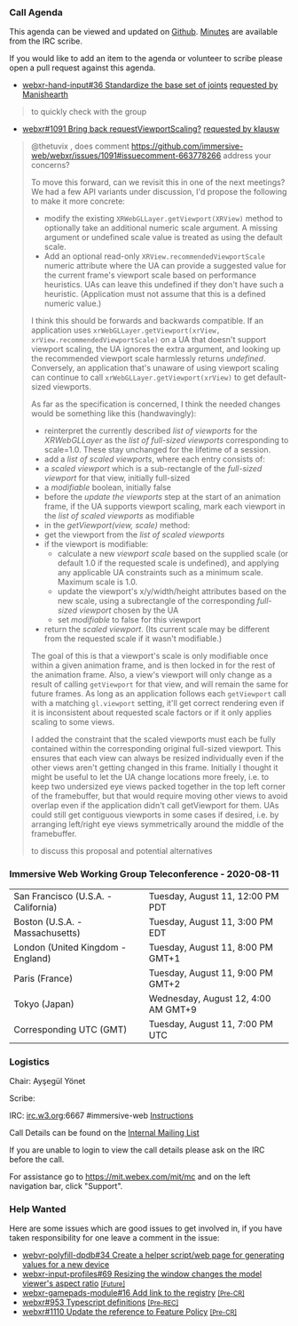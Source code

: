 ### Call Agenda

This agenda can be viewed and updated on [Github](https://github.com/immersive-web/administrivia/blob/main/meetings/wg/2020-08-11-Immersive_Web_Working_Group_Teleconference-agenda.md). [Minutes](https://www.w3.org/2020/08/11-immersive-web-minutes.html) are available from the IRC scribe.

If you would like to add an item to the agenda or volunteer to scribe please open a pull request against this agenda.

* [webxr-hand-input#36 Standardize the base set of joints](https://github.com/immersive-web/webxr-hand-input/issues/36) [requested by Manishearth](https://github.com/immersive-web/webxr-hand-input/issues/36#issuecomment-666470539)
> to quickly check with the group

* [webxr#1091 Bring back requestViewportScaling?](https://github.com/immersive-web/webxr/issues/1091) [requested by klausw](https://github.com/immersive-web/webxr/issues/1091#issuecomment-670792576)
> @thetuvix , does comment https://github.com/immersive-web/webxr/issues/1091#issuecomment-663778266 address your concerns?
>
>To move this forward, can we revisit this in one of the next meetings? We had a few API variants under discussion, I'd propose the following to make it more concrete:
>
>* modify the existing `XRWebGLLayer.getViewport(XRView)` method to optionally take an additional numeric scale argument. A missing argument or undefined scale value is treated as using the default scale.
>* Add an optional read-only `XRView.recommendedViewportScale` numeric attribute where the UA can provide a suggested value for the current frame's viewport scale based on performance heuristics. UAs can leave this undefined if they don't have such a heuristic. (Application must not assume that this is a defined numeric value.)
>
>I think this should be forwards and backwards compatible. If an application uses `xrWebGLLayer.getViewport(xrView, xrView.recommendedViewportScale)` on a UA that doesn't support viewport scaling, the UA ignores the extra argument, and looking up the recommended viewport scale harmlessly returns _undefined_. Conversely, an application that's unaware of using viewport scaling can continue to call `xrWebGLLayer.getViewport(xrView)` to get default-sized viewports.
>
>As far as the specification is concerned, I think the needed changes would be something like this (handwavingly):
>
>* reinterpret the currently described _list of viewports_ for the _XRWebGLLayer_ as the _list of full-sized viewports_ corresponding to scale=1.0. These stay unchanged for the lifetime of a session.
>* add a _list of scaled viewports_, where each entry consists of:
>  * a _scaled viewport_ which is a sub-rectangle of the _full-sized viewport_ for that view, initially full-sized 
>  * a _modifiable_ boolean, initially false 
>* before the _update the viewports_ step at the start of an animation frame, if the UA supports viewport scaling, mark each viewport in the _list of scaled viewports_ as modifiable
>* in the _getViewport(view, scale)_ method:
>  * get the viewport from the _list of scaled viewports_
>  * if the viewport is modifiable:
>    * calculate a new _viewport scale_ based on the supplied scale (or default 1.0 if the requested scale is undefined), and applying any applicable UA constraints such as a minimum scale. Maximum scale is 1.0.
>    * update the viewport's x/y/width/height attributes based on the new scale, using a subrectangle of the corresponding _full-sized viewport_ chosen by the UA
>    * set _modifiable_ to false for this viewport
>  * return the _scaled viewport_. (Its current scale may be different from the requested scale if it wasn't modifiable.)
>
>The goal of this is that a viewport's scale is only modifiable once within a given animation frame, and is then locked in for the rest of the animation frame. Also, a view's viewport will only change as a result of calling `getViewport` for that view, and will remain the same for future frames. As long as an application follows each `getViewport` call with a matching `gl.viewport` setting, it'll get correct rendering even if it is inconsistent about requested scale factors or if it only applies scaling to some views.
>
>I added the constraint that the scaled viewports must each be fully contained within the corresponding original full-sized viewport. This ensures that each view can always be resized individually even if the other views aren't getting changed in this frame. Initially I thought it might be useful to let the UA change locations more freely, i.e. to keep two undersized eye views packed together in the top left corner of the framebuffer, but that would require moving other views to avoid overlap even if the application didn't call getViewport for them. UAs could still get contiguous viewports in some cases if desired, i.e. by arranging left/right eye views symmetrically around the middle of the framebuffer.
>
> to discuss this proposal and potential alternatives

### Immersive Web Working Group Teleconference - 2020-08-11

<table>
<tr><td> San Francisco (U.S.A. - California) <td> Tuesday, August 11, 12:00 PM PDT
<tr><td> Boston (U.S.A. - Massachusetts) <td> Tuesday, August 11, 3:00 PM EDT
<tr><td> London (United Kingdom - England) <td> Tuesday, August 11, 8:00 PM GMT+1
<tr><td> Paris (France) <td> Tuesday, August 11, 9:00 PM GMT+2
<tr><td> Tokyo (Japan) <td> Wednesday, August 12, 4:00 AM GMT+9
<tr><td> Corresponding UTC (GMT) <td> Tuesday, August 11, 7:00 PM UTC
</table>

### Logistics

Chair: Ayşegül Yönet

Scribe:

IRC: [irc.w3.org](http://irc.w3.org/):6667 #immersive-web [Instructions](https://github.com/immersive-web/administrivia/blob/main/IRC.md)

Call Details can be found on the [Internal Mailing List](https://lists.w3.org/Archives/Member/internal-immersive-web/2019Feb/0002.html)

If you are unable to login to view the call details please ask on the IRC before the call.

For assistance go to https://mit.webex.com/mit/mc  and on the left navigation bar, click "Support".

### Help Wanted

Here are some issues which are good issues to get involved in, if you have taken responsibility for one leave a comment in the issue:

- [webvr-polyfill-dpdb#34 Create a helper script/web page for generating values for a new device](https://github.com/immersive-web/webvr-polyfill-dpdb/issues/34)
- [webxr-input-profiles#69 Resizing the window changes the model viewer's aspect ratio](https://github.com/immersive-web/webxr-input-profiles/issues/69) [<small>[Future]</small>](https://api.github.com/repos/immersive-web/webxr-input-profiles/milestones/4)
- [webxr-gamepads-module#16 Add link to the registry](https://github.com/immersive-web/webxr-gamepads-module/issues/16) [<small>[Pre-CR]</small>](https://api.github.com/repos/immersive-web/webxr-gamepads-module/milestones/1)
- [webxr#953 Typescript definitions](https://github.com/immersive-web/webxr/issues/953) [<small>[Pre-REC]</small>](https://api.github.com/repos/immersive-web/webxr/milestones/16)
- [webxr#1110 Update the reference to Feature Policy](https://github.com/immersive-web/webxr/issues/1110) [<small>[Pre-CR]</small>](https://api.github.com/repos/immersive-web/webxr/milestones/3)


              
